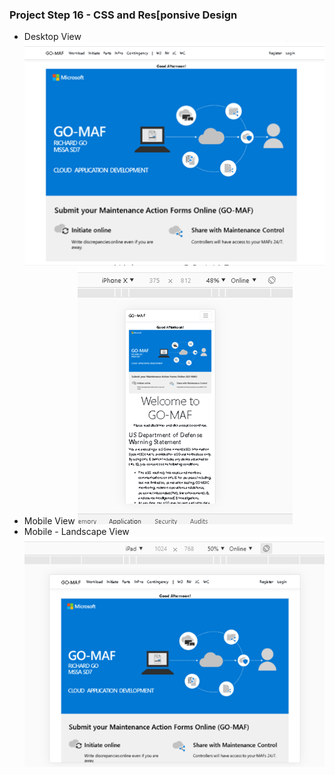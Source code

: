 ### Project Step 16 - CSS and Res[ponsive Design

- Desktop View
![Desktop](https://github.com/gowebUSA/MSSA-Project/blob/master/ProjectSteps/ProjectStep16/files/Desktop-view1.png?raw=true)
- Mobile View
![Mobile](https://github.com/gowebUSA/MSSA-Project/blob/master/ProjectSteps/ProjectStep16/files/Mobile-view1.png?raw=true)
- Mobile - Landscape View
![Mobile Landscape](https://github.com/gowebUSA/MSSA-Project/blob/master/ProjectSteps/ProjectStep16/files/Mobile-Landscape-view1.png?raw=true)
